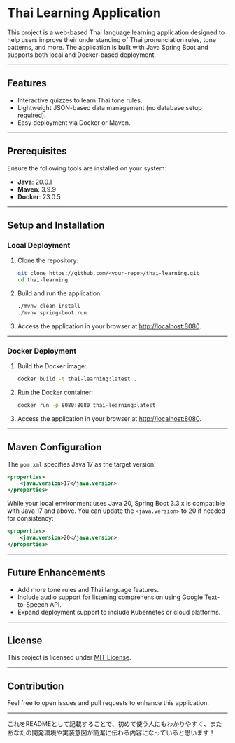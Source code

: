# Thai Learning Application

This project is a web-based Thai language learning application designed to help users improve their understanding of Thai pronunciation rules, tone patterns, and more. The application is built with Java Spring Boot and supports both local and Docker-based deployment.

---

## Features

- Interactive quizzes to learn Thai tone rules.
- Lightweight JSON-based data management (no database setup required).
- Easy deployment via Docker or Maven.

---

## Prerequisites

Ensure the following tools are installed on your system:

- **Java**: 20.0.1  
- **Maven**: 3.9.9  
- **Docker**: 23.0.5  

---

## Setup and Installation

### Local Deployment

1. Clone the repository:
   ```bash
   git clone https://github.com/<your-repo>/thai-learning.git
   cd thai-learning
   ```

2. Build and run the application:
   ```bash
   ./mvnw clean install
   ./mvnw spring-boot:run
   ```

3. Access the application in your browser at [http://localhost:8080](http://localhost:8080).

---

### Docker Deployment

1. Build the Docker image:
   ```bash
   docker build -t thai-learning:latest .
   ```

2. Run the Docker container:
   ```bash
   docker run -p 8080:8080 thai-learning:latest
   ```

3. Access the application in your browser at [http://localhost:8080](http://localhost:8080).

---

## Maven Configuration

The `pom.xml` specifies Java 17 as the target version:

```xml
<properties>
    <java.version>17</java.version>
</properties>
```

While your local environment uses Java 20, Spring Boot 3.3.x is compatible with Java 17 and above. You can update the `<java.version>` to 20 if needed for consistency:

```xml
<properties>
    <java.version>20</java.version>
</properties>
```

---

## Future Enhancements

- Add more tone rules and Thai language features.
- Include audio support for listening comprehension using Google Text-to-Speech API.
- Expand deployment support to include Kubernetes or cloud platforms.

---

## License

This project is licensed under [MIT License](LICENSE).

---

## Contribution

Feel free to open issues and pull requests to enhance this application.

---

これをREADMEとして記載することで、初めて使う人にもわかりやすく、またあなたの開発環境や実装意図が簡潔に伝わる内容になっていると思います！